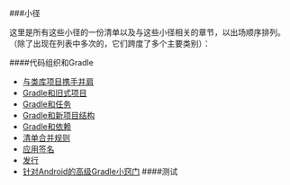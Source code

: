 ###小径

这里是所有这些小径的一份清单以及与这些小径相关的章节，以出场顺序排列。（除了出现在列表中多次的，它们跨度了多个主要类别）：

####代码组织和Gradle
* [与类库项目携手并肩]()
* [Gradle和旧式项目]()
* [Gradle和任务]()
* [Gradle和新项目结构]()
* [Gradle和依赖]()
* [清单合并规则]()
* [应用签名]()
* [发行]()
* [针对Android的高级Gradle小窍门]()
####测试
